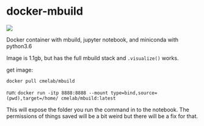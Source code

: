 # docker-mbuild

[![](https://images.microbadger.com/badges/image/cmelab/mbuild.svg)](https://microbadger.com/images/cmelab/mbuild "Get your own image badge on microbadger.com")

Docker container with mbuild, jupyter notebook, and miniconda with python3.6

Image is 1.1gb, but has the full mbuild stack and `.visualize()` works.

get image:

`docker pull cmelab/mbuild`

run:
`docker run -itp 8888:8888 --mount type=bind,source=(pwd),target=/home/ cmelab/mbuild:latest`

This will expose the folder you run the command in to the notebook.
The permissions of things saved will be a bit weird but there will be a fix for that.
